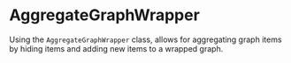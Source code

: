 # AggregateGraphWrapper
  

 Using the `AggregateGraphWrapper` class, allows for aggregating graph items by hiding items and adding new items to a wrapped graph.   